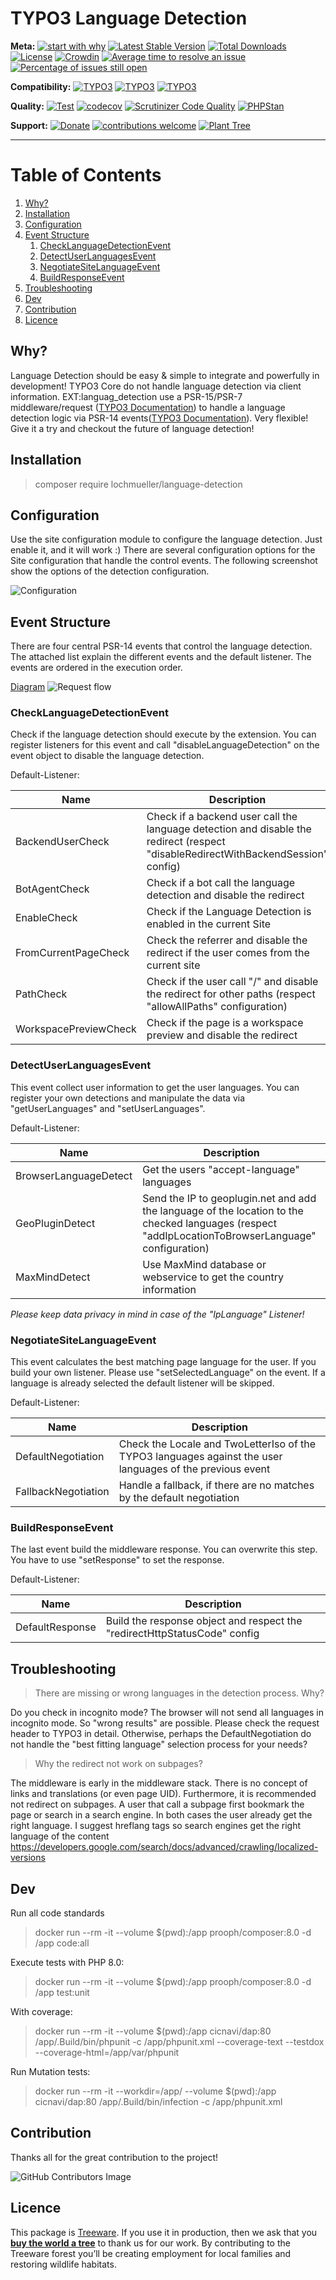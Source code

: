 # TYPO3 Language Detection

**Meta:**
[![start with why](https://img.shields.io/badge/start%20with-why%3F-brightgreen.svg?style=flat)](https://www.ted.com/talks/simon_sinek_how_great_leaders_inspire_action)
[![Latest Stable Version](https://poser.pugx.org/lochmueller/language-detection/v/stable)](https://packagist.org/packages/lochmueller/language-detection)
[![Total Downloads](https://poser.pugx.org/lochmueller/language-detection/downloads)](https://packagist.org/packages/lochmueller/language-detection)
[![License](https://poser.pugx.org/lochmueller/language-detection/license)](https://packagist.org/packages/lochmueller/language-detection)
[![Crowdin](https://badges.crowdin.net/typo3-extension-languagedetect/localized.svg)](https://crowdin.com/project/typo3-extension-languagedetect)
[![Average time to resolve an issue](https://isitmaintained.com/badge/resolution/lochmueller/language_detection.svg)](https://isitmaintained.com/project/lochmueller/language_detection "Average time to resolve an issue")
[![Percentage of issues still open](https://isitmaintained.com/badge/open/lochmueller/language_detection.svg)](https://isitmaintained.com/project/lochmueller/language_detection "Percentage of issues still open")

**Compatibility:**
[![TYPO3](https://img.shields.io/badge/TYPO3-10-orange.svg)](https://get.typo3.org/version/10)
[![TYPO3](https://img.shields.io/badge/TYPO3-11-orange.svg)](https://get.typo3.org/version/11)
[![TYPO3](https://img.shields.io/badge/TYPO3-12-orange.svg)](https://get.typo3.org/version/12)

**Quality:**
[![Test](https://github.com/lochmueller/language_detection/actions/workflows/Test.yml/badge.svg)](https://github.com/lochmueller/language_detection/actions/workflows/Test.yml)
[![codecov](https://codecov.io/gh/lochmueller/language_detection/branch/main/graph/badge.svg?token=7VI1WFAX8Z)](https://codecov.io/gh/lochmueller/language_detection)
[![Scrutinizer Code Quality](https://scrutinizer-ci.com/g/lochmueller/language_detection/badges/quality-score.png?b=main)](https://scrutinizer-ci.com/g/lochmueller/language_detection/?branch=main)
[![PHPStan](https://img.shields.io/badge/PHPStan-level%208-brightgreen.svg?style=flat)](https://github.com/lochmueller/language_detection/actions)

**Support:**
[![Donate](https://img.shields.io/badge/Donate-PayPal-green.svg)](https://www.paypal.me/lochmueller/19.99)
[![contributions welcome](https://img.shields.io/badge/contributions-welcome-brightgreen.svg?style=flat)](https://github.com/lochmueller/language_detection/issues)
[![Plant Tree](https://img.shields.io/treeware/trees/lochmueller/language_detection)](https://plant.treeware.earth/lochmueller/language_detection)

***

# Table of Contents
1. [Why?](#why)
2. [Installation](#installation)
3. [Configuration](#configuration)
4. [Event Structure](#event-structure)
   1. [CheckLanguageDetectionEvent](#checklanguagedetectionevent)
   2. [DetectUserLanguagesEvent](#detectuserlanguagesevent)
   3. [NegotiateSiteLanguageEvent](#negotiatesitelanguageevent)
   4. [BuildResponseEvent](#buildresponseevent)
5. [Troubleshooting](#troubleshooting)
6. [Dev](#dev)
7. [Contribution](#contribution)
8. [Licence](#licence)

## Why?

Language Detection should be easy & simple to integrate and powerfully in development! TYPO3 Core do not handle language detection via client information. EXT:languag_detection use a PSR-15/PSR-7 middleware/request ([TYPO3 Documentation](https://docs.typo3.org/m/typo3/reference-coreapi/main/en-us/ApiOverview/RequestHandling/Index.html)) to handle a language detection logic via PSR-14 events([TYPO3 Documentation](https://docs.typo3.org/m/typo3/reference-coreapi/main/en-us/Events/EventDispatcher/Index.html)). Very flexible! Give it a try and checkout the future of language detection!

## Installation

> composer require lochmueller/language-detection

## Configuration

Use the site configuration module to configure the language detection. Just enable it, and it will work :) There are several configuration options for the Site configuration that handle the control events. The following screenshot show the options of the detection configuration.

![Configuration](https://raw.githubusercontent.com/lochmueller/language_detection/main/Resources/Public/Configuration.png)

## Event Structure

There are four central PSR-14 events that control the language detection. The attached list explain the different events and the default listener. The events are ordered in the execution order.

[Diagram](https://sequencediagram.org/index.html#initialData=C4S2BsFMAICVII4FdIGdjQGbgPYHcAoIgYXBEgDtgBaAPgBUBNABQHkBmALmgHEBRetADkAeiEEmbdnT4A3ShgDKwAIYBjANbcAEiooATKNGIALSJoAyegOZIV1yABFIwc6BwU5Cgl6rRl6hrUdJIc3Mo4AA7Q+i5uIB4ANNAgmNBqZpopqFgq4KiQEiwcMvJ+AZo6eoYwzq5qwACqBQBOVhS29mi+wD5lSqqawQzFXP7AUTFxDQkUyanQ4DZ2DjkqLTCYOEgGKRTpZArQG6iRHgVFUqVHFVrQugZGAHKQ1jigKq6KYJDtnQ49Po3QZBEKjcITaKxeruOYpNIUHDQAC2nwykH0i2WXTWGyw2wMlxKtB640CVUeMAAQkgQOB9PBTudIIDSbdhqRyFRuPB9OQGtAJliOitIPM0iczhQCultvToAAjGAK2n0gichTDUJjYh5cCCszQCiQPDC-4wRqwACSBERrmgOHkLWg2p5ryQS2dGwMkBaIA6ROktA13P8lEx2ugzC6sqoCiAA)
![Request flow](https://github.com/lochmueller/language_detection/blob/main/Documentation/Images/Diagram.svg?raw=true)

### CheckLanguageDetectionEvent

Check if the language detection should execute by the extension. You can register listeners for this event and call "disableLanguageDetection" on the event object to disable the language detection.

Default-Listener:

| Name                  | Description                                                                                                                       |
|-----------------------|-----------------------------------------------------------------------------------------------------------------------------------|
| BackendUserCheck      | Check if a backend user call the language detection and disable the redirect (respect "disableRedirectWithBackendSession" config) |
| BotAgentCheck         | Check if a bot call the language detection and disable the redirect                                                               |
| EnableCheck           | Check if the Language Detection is enabled in the current Site                                                                    |
| FromCurrentPageCheck  | Check the referrer and disable the redirect if the user comes from the current site                                               |
| PathCheck             | Check if the user call "/" and disable the redirect for other paths (respect "allowAllPaths" configuration)                       |
| WorkspacePreviewCheck | Check if the page is a workspace preview and disable the redirect                                                                 |

### DetectUserLanguagesEvent

This event collect user information to get the user languages. You can register your own detections and manipulate the data via "getUserLanguages" and "setUserLanguages".

Default-Listener:

| Name                  | Description                                                                                                                                         |
|-----------------------|-----------------------------------------------------------------------------------------------------------------------------------------------------|
| BrowserLanguageDetect | Get the users "accept-language" languages                                                                                                           |
| GeoPluginDetect       | Send the IP to geoplugin.net and add the language of the location to the checked languages (respect "addIpLocationToBrowserLanguage" configuration) |
| MaxMindDetect         | Use MaxMind database or webservice to get the country information                                                                                   |

_Please keep data privacy in mind in case of the "IpLanguage" Listener!_

### NegotiateSiteLanguageEvent

This event calculates the best matching page language for the user. If you build your own listener. Please use "setSelectedLanguage" on the event. If a language is already selected the default listener will be skipped.

Default-Listener:

| Name                | Description                                                                                               |
|---------------------|-----------------------------------------------------------------------------------------------------------|
| DefaultNegotiation  | Check the Locale and TwoLetterIso of the TYPO3 languages against the user languages of the previous event |
| FallbackNegotiation | Handle a fallback, if there are no matches by the default negotiation                                     |

### BuildResponseEvent

The last event build the middleware response. You can overwrite this step. You have to use "setResponse" to set the response.

Default-Listener:

| Name            | Description                                                               |
|-----------------|---------------------------------------------------------------------------|
| DefaultResponse | Build the response object and respect the "redirectHttpStatusCode" config |


## Troubleshooting

> There are missing or wrong languages in the detection process. Why?

Do you check in incognito mode? The browser will not send all languages in incognito mode. So "wrong results" are possible. Please check the request header to TYPO3 in detail. Otherwise, perhaps the DefaultNegotiation do not handle the "best fitting language" selection process for your needs?

> Why the redirect not work on subpages?

The middleware is early in the middleware stack. There is no concept of links and translations (or even page UID). Furthermore, it is recommended not redirect on subpages. A user that call a subpage first bookmark the page or search in a search engine. In both cases the user already get the right language. I suggest hreflang tags so search engines get the right language of the content https://developers.google.com/search/docs/advanced/crawling/localized-versions 


## Dev

Run all code standards

> docker run --rm -it --volume $(pwd):/app prooph/composer:8.0 -d /app code:all

Execute tests with PHP  8.0:

> docker run --rm -it --volume $(pwd):/app prooph/composer:8.0 -d /app test:unit

With coverage:

> docker run --rm -it --volume $(pwd):/app cicnavi/dap:80 /app/.Build/bin/phpunit -c /app/phpunit.xml --coverage-text --testdox --coverage-html=/app/var/phpunit

Run Mutation tests:

> docker run --rm -it --workdir=/app/ --volume $(pwd):/app cicnavi/dap:80 /app/.Build/bin/infection -c /app/phpunit.xml

## Contribution

Thanks all for the great contribution to the project!

![GitHub Contributors Image](https://contrib.rocks/image?repo=lochmueller/language_detection)

## Licence            

This package is [Treeware](https://treeware.earth). If you use it in production, then we ask that you [**buy the world a tree**](https://plant.treeware.earth/lochmueller/language_detection) to thank us for our work. By contributing to the Treeware forest you’ll be creating employment for local families and restoring wildlife habitats.
